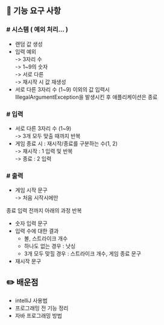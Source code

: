 ## 🚀 기능 요구 사항

### # 시스템 ( 예외 처리... )

- 랜덤 값 생성
- 입력 예외  
  -> 3자리 수  
  -> 1~9의 숫자  
  -> 서로 다른   
  -> 재시작 시 값 재생성
- 서로 다른 3자리 수 (1~9) 이외의 값 입력시  
  IllegalArgumentException을 발생시킨 후 애플리케이션은 종료

### # 입력

- 서로 다른 3자리 수 (1~9)  
  -> 3개 모두 맞출 때까지 반복
- 게임 종료 시 : 재시작/종료를 구분하는 수(1, 2)  
  -> 재시작 : 1 입력 및 반복  
  -> 종료 : 2 입력

### # 출력

- 게임 시작 문구   
  -> 처음 시작시에만

종료 입력 전까지 아래의 과정 반복

- 숫자 입력 문구
- 입력 수에 대한 결과
    - 볼, 스트라이크 개수
    - 하나도 없는 경우 : 낫싱
    - 3개 모두 맞힐 경우 : 스트라이크 개수, 게임 종료 문구
- 재시작 문구

## ✏️ 배운점

- intelliJ 사용법
- 프로그래밍 전 기능 정리
- 자바 프로그래밍 방법